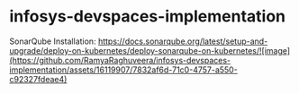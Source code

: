 # infosys-devspaces-implementation

SonarQube Installation:
 https://docs.sonarqube.org/latest/setup-and-upgrade/deploy-on-kubernetes/deploy-sonarqube-on-kubernetes/![image](https://github.com/RamyaRaghuveera/infosys-devspaces-implementation/assets/16119907/7832af6d-71c0-4757-a550-c92327fdeae4)
